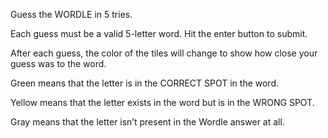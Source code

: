 Guess the WORDLE in 5 tries.

Each guess must be a valid 5-letter word. Hit the enter button to submit.

After each guess, the color of the tiles will change to show how close your guess was to the word.

Green means that the letter is in the CORRECT SPOT in the word.

Yellow means that the letter exists in the word but is in the WRONG SPOT.

Gray means that the letter isn’t present in the Wordle answer at all.
